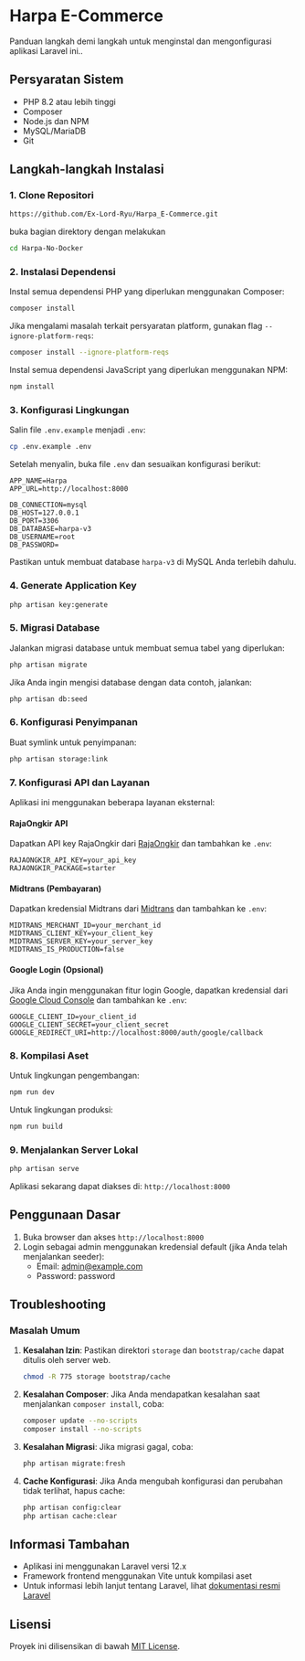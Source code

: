 # Harpa E-Commerce

Panduan langkah demi langkah untuk menginstal dan mengonfigurasi aplikasi Laravel ini..

## Persyaratan Sistem

- PHP 8.2 atau lebih tinggi
- Composer
- Node.js dan NPM
- MySQL/MariaDB
- Git

## Langkah-langkah Instalasi

### 1. Clone Repositori

```bash
https://github.com/Ex-Lord-Ryu/Harpa_E-Commerce.git
```
buka bagian direktory dengan melakukan

```bash
cd Harpa-No-Docker
```

### 2. Instalasi Dependensi

Instal semua dependensi PHP yang diperlukan menggunakan Composer:

```bash
composer install
```

Jika mengalami masalah terkait persyaratan platform, gunakan flag `--ignore-platform-reqs`:

```bash
composer install --ignore-platform-reqs
```

Instal semua dependensi JavaScript yang diperlukan menggunakan NPM:

```bash
npm install
```

### 3. Konfigurasi Lingkungan

Salin file `.env.example` menjadi `.env`:

```bash
cp .env.example .env
```

Setelah menyalin, buka file `.env` dan sesuaikan konfigurasi berikut:

```
APP_NAME=Harpa
APP_URL=http://localhost:8000

DB_CONNECTION=mysql
DB_HOST=127.0.0.1
DB_PORT=3306
DB_DATABASE=harpa-v3
DB_USERNAME=root
DB_PASSWORD=
```

Pastikan untuk membuat database `harpa-v3` di MySQL Anda terlebih dahulu.

### 4. Generate Application Key

```bash
php artisan key:generate
```

### 5. Migrasi Database

Jalankan migrasi database untuk membuat semua tabel yang diperlukan:

```bash
php artisan migrate
```

Jika Anda ingin mengisi database dengan data contoh, jalankan:

```bash
php artisan db:seed
```

### 6. Konfigurasi Penyimpanan

Buat symlink untuk penyimpanan:

```bash
php artisan storage:link
```

### 7. Konfigurasi API dan Layanan

Aplikasi ini menggunakan beberapa layanan eksternal:

#### RajaOngkir API

Dapatkan API key RajaOngkir dari [RajaOngkir](https://rajaongkir.com/) dan tambahkan ke `.env`:

```
RAJAONGKIR_API_KEY=your_api_key
RAJAONGKIR_PACKAGE=starter
```

#### Midtrans (Pembayaran)

Dapatkan kredensial Midtrans dari [Midtrans](https://midtrans.com/) dan tambahkan ke `.env`:

```
MIDTRANS_MERCHANT_ID=your_merchant_id
MIDTRANS_CLIENT_KEY=your_client_key
MIDTRANS_SERVER_KEY=your_server_key
MIDTRANS_IS_PRODUCTION=false
```

#### Google Login (Opsional)

Jika Anda ingin menggunakan fitur login Google, dapatkan kredensial dari [Google Cloud Console](https://console.cloud.google.com/) dan tambahkan ke `.env`:

```
GOOGLE_CLIENT_ID=your_client_id
GOOGLE_CLIENT_SECRET=your_client_secret
GOOGLE_REDIRECT_URI=http://localhost:8000/auth/google/callback
```

### 8. Kompilasi Aset

Untuk lingkungan pengembangan:

```bash
npm run dev
```

Untuk lingkungan produksi:

```bash
npm run build
```

### 9. Menjalankan Server Lokal

```bash
php artisan serve
```

Aplikasi sekarang dapat diakses di: `http://localhost:8000`

## Penggunaan Dasar

1. Buka browser dan akses `http://localhost:8000`
2. Login sebagai admin menggunakan kredensial default (jika Anda telah menjalankan seeder):
   - Email: admin@example.com
   - Password: password

## Troubleshooting

### Masalah Umum

1. **Kesalahan Izin**: Pastikan direktori `storage` dan `bootstrap/cache` dapat ditulis oleh server web.

   ```bash
   chmod -R 775 storage bootstrap/cache
   ```

2. **Kesalahan Composer**: Jika Anda mendapatkan kesalahan saat menjalankan `composer install`, coba:

   ```bash
   composer update --no-scripts
   composer install --no-scripts
   ```

3. **Kesalahan Migrasi**: Jika migrasi gagal, coba:

   ```bash
   php artisan migrate:fresh
   ```

4. **Cache Konfigurasi**: Jika Anda mengubah konfigurasi dan perubahan tidak terlihat, hapus cache:

   ```bash
   php artisan config:clear
   php artisan cache:clear
   ```

## Informasi Tambahan

- Aplikasi ini menggunakan Laravel versi 12.x
- Framework frontend menggunakan Vite untuk kompilasi aset
- Untuk informasi lebih lanjut tentang Laravel, lihat [dokumentasi resmi Laravel](https://laravel.com/docs)

## Lisensi

Proyek ini dilisensikan di bawah [MIT License](LICENSE).
